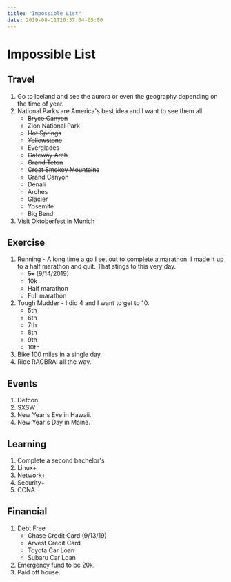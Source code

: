 ```yaml
---
title: "Impossible List"
date: 2019-08-11T20:37:04-05:00
---
```


# Impossible List

## Travel

1. Go to Iceland and see the aurora or even the geography depending on the time of year.
1. National Parks are America's best idea and I want to see them all.
    * ~~Bryce Canyon~~  
    * ~~Zion National Park~~
    * ~~Hot Springs~~
    * ~~Yellowstone~~
    * ~~Everglades~~
    * ~~Gateway Arch~~
    * ~~Grand Teton~~
    * ~~Great Smokey Mountains~~
    * Grand Canyon
    * Denali
    * Arches
    * Glacier
    * Yosemite
    * Big Bend
1. Visit Oktoberfest in Munich

## Exercise

1. Running - A long time a go I set out to complete a marathon.  I made it up to a half marathon and quit.  That stings to this very day.
    * ~~5k~~ (9/14/2019)
    * 10k
    * Half marathon
    * Full marathon
2. Tough Mudder - I did 4 and I want to get to 10.
    * 5th
    * 6th
    * 7th
    * 8th
    * 9th
    * 10th
3. Bike 100 miles in a single day.
4. Ride RAGBRAI all the way.

## Events

1. Defcon
1. SXSW
1. New Year's Eve in Hawaii.  
1. New Year's Day in Maine.

## Learning

1. Complete a second bachelor's
1. Linux+
1. Network+
1. Security+
1. CCNA

## Financial

1. Debt Free
    * ~~Chase Credit Card~~ (9/13/19)
    * Arvest Credit Card
    * Toyota Car Loan
    * Subaru Car Loan  
2. Emergency fund to be 20k.
3. Paid off house.  
